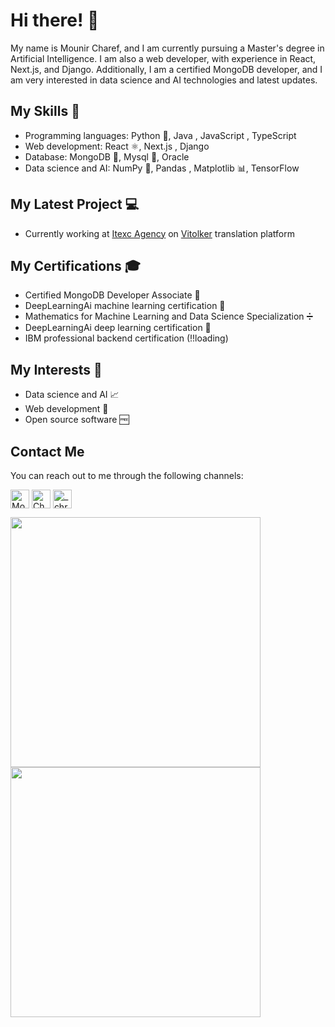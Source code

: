 # Hi there! 👋

My name is Mounir Charef, and I am currently pursuing a Master's degree in Artificial Intelligence. I am also a web developer, with experience in React, Next.js, and Django. Additionally, I am a certified MongoDB developer, and I am very interested in data science and AI technologies and latest updates.

## My Skills 🚀

- Programming languages: Python 🐍, Java , JavaScript , TypeScript 
- Web development: React ⚛️, Next.js , Django 
- Database: MongoDB 🍃, Mysql 🐬, Oracle 
- Data science and AI: NumPy 🧮, Pandas , Matplotlib 📊, TensorFlow 

## My Latest Project 💻
- Currently working at <a href="https://itexc-agency.com/" target="blank">Itexc Agency</a> on [Vitolker](https://vitolker.com/en) translation platform

## My Certifications 🎓

- Certified MongoDB Developer Associate 🍃
- DeepLearningAi machine learning certification 🤖
- Mathematics for Machine Learning and Data Science Specialization ➗
- DeepLearningAi deep learning certification 🧠
- IBM professional backend certification  (!!loading)

## My Interests 🤔

- Data science and AI 📈
- Web development 🔗
- Open source software 🆓

## Contact Me

You can reach out to me through the following channels:
<p>
  <a href="https://www.linkedin.com/in/mounir-charef-3397b1229/" target="blank"><img align="center" src="https://raw.githubusercontent.com/yushi1007/yushi1007/main/images/linkedin.svg" alt="Mounir Charef" height="30" /></a>
  <a href="https://www.facebook.com/Chrf.Mounir" target="blank"><img align="center" src="https://raw.githubusercontent.com/lolifmaster/lolifmaster/main/icons/facebook.png" alt="Charef Mounir" height="30" /></a>
  <a href="https://www.instagram.com/chrf_mounir/" target="blank"><img align="center" src="https://raw.githubusercontent.com/lolifmaster/lolifmaster/main/icons/instagram.png" alt="_chrf.mounir_" height="30" /></a>
</p>

<!-- custom card for my profile stats -->
<!-- custom card for my top languages used in GitHub -->
<!-- 
[![Your Name's GitHub stats](https://github-readme-stats.vercel.app/api?username=lolifmaster&show_icons=true&theme=github_dark&hide_border=true&border_radius=20)](https://github.com/lolifmaster?tab=repositories) [![Top Langs](https://github-readme-stats.vercel.app/api/top-langs/?username=lolifmaster&size_weight=0.5&count_weight=0.5&show_icons=true&theme=github_dark&hide_border=true&border_radius=20)](https://github.com/lolifmaster?tab=repositories)
-->
<div align="left">
  <img src="https://github-readme-stats.vercel.app/api?username=lolifmaster&show_icons=true&theme=github_dark&hide_border=true" width="400">
  <img src="https://github-readme-streak-stats.herokuapp.com?user=lolifmaster&theme=tokyonight-duo&hide_border=true" width="400">
</div>
